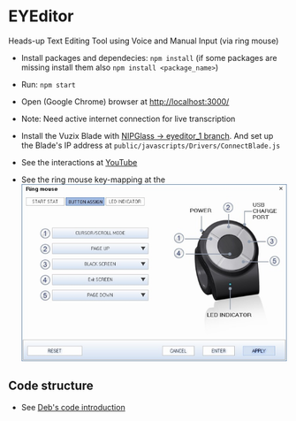 # EYEditor

Heads-up Text Editing Tool using Voice and Manual Input (via ring mouse)

- Install packages and dependecies: `npm install` (if some packages are missing install them also `npm install <package_name>`)

- Run: `npm start`

- Open (Google Chrome) browser at [http://localhost:3000/](http://localhost:3000/)

- Note: Need active internet connection for live transcription

- Install the Vuzix Blade with [NIPGlass -> eyeditor_1 branch](https://github.com/NUS-HCILab/NIPGlass/tree/feature/eyeditor_1). And set up the Blade's IP address at `public/javascripts/Drivers/ConnectBlade.js`

- See the interactions at [YouTube](https://www.youtube.com/watch?v=b0n5h_ZILhA)

- See the ring mouse key-mapping at the ![attached image](https://github.com/NUS-HCILab/eyeditor/blob/dev/ring-mouse-mapping.jpeg)

## Code structure
- See [Deb's code introduction](https://drive.google.com/drive/folders/1gnJKweFS3Vq93m33DjbudaqmZ3gozW9z)